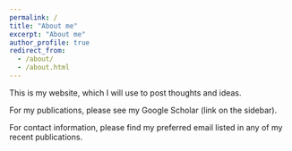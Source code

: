 ```yaml
---
permalink: /
title: "About me"
excerpt: "About me"
author_profile: true
redirect_from: 
  - /about/
  - /about.html
---
```


This is my website, which I will use to post thoughts and ideas. 

For my publications, please see my Google Scholar (link on the sidebar).

For contact information, please find my preferred email listed in any of my recent publications.

